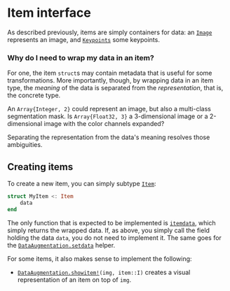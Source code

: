 # Item interface

As described previously, items are simply containers for data: an [`Image`](@ref) represents an image, and [`Keypoints`](@ref) some keypoints.

### Why do I need to wrap my data in an item?

For one, the item `struct`s may contain metadata that is useful for some transformations. More importantly, though, by wrapping data in an item type, the *meaning* of the data is separated from the *representation*, that is, the concrete type.

An `Array{Integer, 2}` could represent an image, but also a multi-class segmentation mask. Is `Array{Float32, 3}` a 3-dimensional image or a 2-dimensional image with the color channels expanded?

Separating the representation from the data's meaning resolves those ambiguities.

## Creating items

To create a new item, you can simply subtype [`Item`](@ref):

```julia
struct MyItem <: Item
    data
end
```

The only function that is expected to be implemented is [`itemdata`](@ref), which simply returns the wrapped data. If, as above, you simply call the field holding the data `data`, you do not need to implement it. The same goes for the [`DataAugmentation.setdata`](@ref) helper.

For some items, it also makes sense to implement the following:

- [`DataAugmentation.showitem!`](@ref)`(img, item::I)` creates a visual representation of an item on top of `img`.
